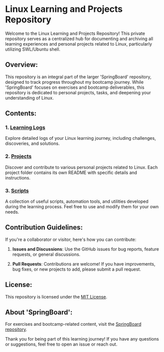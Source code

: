 # Linux Learning and Projects Repository

Welcome to the Linux Learning and Projects Repository! This private repository serves as a centralized hub for documenting and archiving all learning experiences and personal projects related to Linux, particularly utilizing SWL/Ubuntu shell.

## Overview:
This repository is an integral part of the larger 'SpringBoard' repository, designed to track progress throughout my bootcamp journey. While 'SpringBoard' focuses on exercises and bootcamp deliverables, this repository is dedicated to personal projects, tasks, and deepening your understanding of Linux.

## Contents:
### 1. [Learning Logs](learning-logs/)
Explore detailed logs of your Linux learning journey, including challenges, discoveries, and solutions.

### 2. [Projects](projects/)
Discover and contribute to various personal projects related to Linux. Each project folder contains its own README with specific details and instructions.

### 3. [Scripts](scripts/)
A collection of useful scripts, automation tools, and utilities developed during the learning process. Feel free to use and modify them for your own needs.

## Contribution Guidelines:
If you're a collaborator or visitor, here's how you can contribute:

1. **Issues and Discussions**: Use the GitHub issues for bug reports, feature requests, or general discussions.

2. **Pull Requests**: Contributions are welcome! If you have improvements, bug fixes, or new projects to add, please submit a pull request.

## License:
This repository is licensed under the [MIT License](LICENSE.md).

## About 'SpringBoard':
For exercises and bootcamp-related content, visit the [SpringBoard repository](https://github.com/Coffee6ean/SpringBoard).

Thank you for being part of this learning journey! If you have any questions or suggestions, feel free to open an issue or reach out.
